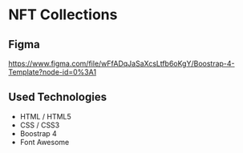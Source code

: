 # NFT Collections

## Figma
https://www.figma.com/file/wFfADqJaSaXcsLtfb6oKgY/Boostrap-4-Template?node-id=0%3A1

## Used Technologies
- HTML / HTML5
- CSS / CSS3
- Boostrap 4
- Font Awesome
